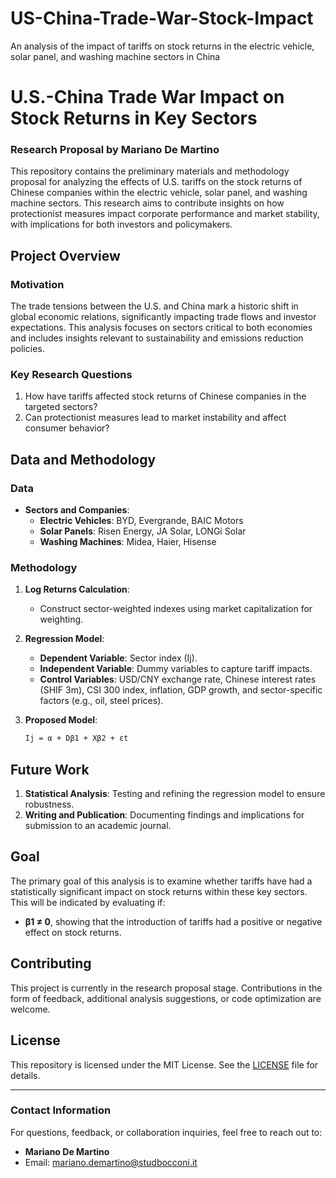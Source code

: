 # US-China-Trade-War-Stock-Impact
An analysis of the impact of tariffs on stock returns in the electric vehicle, solar panel, and washing machine sectors in China
# U.S.-China Trade War Impact on Stock Returns in Key Sectors

### Research Proposal by Mariano De Martino

This repository contains the preliminary materials and methodology proposal for analyzing the effects of U.S. tariffs on the stock returns of Chinese companies within the electric vehicle, solar panel, and washing machine sectors. This research aims to contribute insights on how protectionist measures impact corporate performance and market stability, with implications for both investors and policymakers.

## Project Overview

### Motivation
The trade tensions between the U.S. and China mark a historic shift in global economic relations, significantly impacting trade flows and investor expectations. This analysis focuses on sectors critical to both economies and includes insights relevant to sustainability and emissions reduction policies.

### Key Research Questions
1. How have tariffs affected stock returns of Chinese companies in the targeted sectors?
2. Can protectionist measures lead to market instability and affect consumer behavior?

## Data and Methodology

### Data
- **Sectors and Companies**:
   - **Electric Vehicles**: BYD, Evergrande, BAIC Motors
   - **Solar Panels**: Risen Energy, JA Solar, LONGi Solar
   - **Washing Machines**: Midea, Haier, Hisense

### Methodology
1. **Log Returns Calculation**:
   - Construct sector-weighted indexes using market capitalization for weighting.
   
2. **Regression Model**:
   - **Dependent Variable**: Sector index (Ij).
   - **Independent Variable**: Dummy variables to capture tariff impacts.
   - **Control Variables**: USD/CNY exchange rate, Chinese interest rates (SHIF 3m), CSI 300 index, inflation, GDP growth, and sector-specific factors (e.g., oil, steel prices).

3. **Proposed Model**:
   ```markdown
   Ij = α + Dβ1 + Xβ2 + εt
## Future Work
1. **Statistical Analysis**: Testing and refining the regression model to ensure robustness.
2. **Writing and Publication**: Documenting findings and implications for submission to an academic journal.

## Goal

The primary goal of this analysis is to examine whether tariffs have had a statistically significant impact on stock returns within these key sectors. This will be indicated by evaluating if:

- **β1 ≠ 0**, showing that the introduction of tariffs had a positive or negative effect on stock returns.

## Contributing

This project is currently in the research proposal stage. Contributions in the form of feedback, additional analysis suggestions, or code optimization are welcome.

## License

This repository is licensed under the MIT License. See the [LICENSE](LICENSE) file for details.

---

### Contact Information

For questions, feedback, or collaboration inquiries, feel free to reach out to:

- **Mariano De Martino**
- Email: mariano.demartino@studbocconi.it

